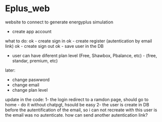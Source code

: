 # Eplus_web
website to connect to generate energyplus simulation

 - create app account

 what to do:
  ok - create sign in
  ok - create register (autentication by email link)
  ok - create sign out
  ok - save user in the DB
  - user can have diferent plan level (Free, Shawbox, Pbalance, etc) - (free, standar, premium, etc)

later:
  - change paswword
  - change email
  - change plan level


update in the code:
 1- the login redirect to a ramdon page, should go to home - do it without chatpgt, hsould be easy
 2- the user is create in DB before the autentification of the email, so i can not recreate with this user is the email was no autenticate.
 how can send another autentication link?